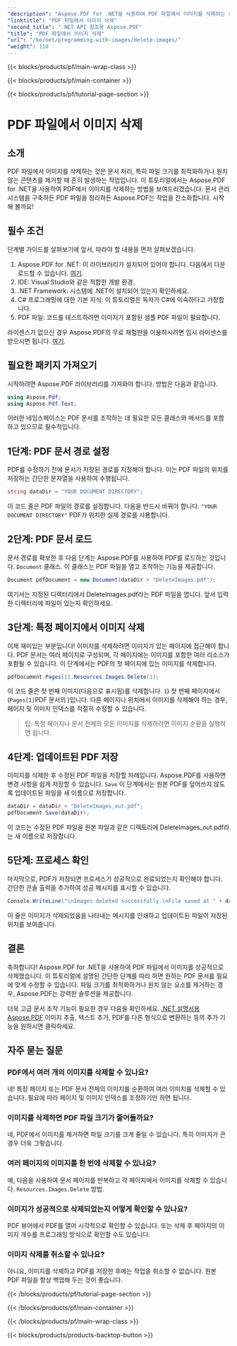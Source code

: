 ```yaml
---
"description": "Aspose.PDF for .NET을 사용하여 PDF 파일에서 이미지를 삭제하는 간단한 단계별 튜토리얼을 확인해 보세요. 원치 않는 이미지를 쉽게 제거하여 PDF를 최적화할 수 있습니다."
"linktitle": "PDF 파일에서 이미지 삭제"
"second_title": ".NET API 참조용 Aspose.PDF"
"title": "PDF 파일에서 이미지 삭제"
"url": "/ko/net/programming-with-images/delete-images/"
"weight": 110
---
```


{{< blocks/products/pf/main-wrap-class >}}

{{< blocks/products/pf/main-container >}}

{{< blocks/products/pf/tutorial-page-section >}}

# PDF 파일에서 이미지 삭제

## 소개

PDF 파일에서 이미지를 삭제하는 것은 문서 처리, 특히 파일 크기를 최적화하거나 원치 않는 콘텐츠를 제거할 때 흔히 발생하는 작업입니다. 이 튜토리얼에서는 Aspose.PDF for .NET을 사용하여 PDF에서 이미지를 삭제하는 방법을 보여드리겠습니다. 문서 관리 시스템을 구축하든 PDF 파일을 정리하든 Aspose.PDF는 작업을 간소화합니다. 시작해 볼까요!

## 필수 조건

단계별 가이드를 살펴보기에 앞서, 따라야 할 내용을 먼저 살펴보겠습니다.

1. Aspose.PDF for .NET: 이 라이브러리가 설치되어 있어야 합니다. 다음에서 다운로드할 수 있습니다. [여기](https://releases.aspose.com/pdf/net/).
2. IDE: Visual Studio와 같은 적합한 개발 환경.
3. .NET Framework: 시스템에 .NET이 설치되어 있는지 확인하세요.
4. C# 프로그래밍에 대한 기본 지식: 이 튜토리얼은 독자가 C#에 익숙하다고 가정합니다.
5. PDF 파일: 코드를 테스트하려면 이미지가 포함된 샘플 PDF 파일이 필요합니다.

라이센스가 없으신 경우 Aspose.PDF의 무료 체험판을 이용하시려면 임시 라이센스를 받으시면 됩니다. [여기](https://purchase.aspose.com/temporary-license/).

## 필요한 패키지 가져오기

시작하려면 Aspose.PDF 라이브러리를 가져와야 합니다. 방법은 다음과 같습니다.

```csharp
using Aspose.Pdf;
using Aspose.Pdf.Text;
```

이러한 네임스페이스는 PDF 문서를 조작하는 데 필요한 모든 클래스와 메서드를 포함하고 있으므로 필수적입니다.

## 1단계: PDF 문서 경로 설정

PDF를 수정하기 전에 문서가 저장된 경로를 지정해야 합니다. 이는 PDF 파일의 위치를 저장하는 간단한 문자열을 사용하여 수행됩니다.

```csharp
string dataDir = "YOUR DOCUMENT DIRECTORY";
```

이 코드 줄은 PDF 파일의 경로를 설정합니다. 다음을 반드시 바꿔야 합니다. `"YOUR DOCUMENT DIRECTORY"` PDF가 위치한 실제 경로를 사용합니다.

## 2단계: PDF 문서 로드

문서 경로를 확보한 후 다음 단계는 Aspose.PDF를 사용하여 PDF를 로드하는 것입니다. `Document` 클래스. 이 클래스는 PDF 파일을 열고 조작하는 기능을 제공합니다.

```csharp
Document pdfDocument = new Document(dataDir + "DeleteImages.pdf");
```

여기서는 지정된 디렉터리에서 DeleteImages.pdf라는 PDF 파일을 엽니다. 앞서 입력한 디렉터리에 파일이 있는지 확인하세요.

## 3단계: 특정 페이지에서 이미지 삭제

이제 재미있는 부분입니다! 이미지를 삭제하려면 이미지가 있는 페이지에 접근해야 합니다. PDF 문서는 여러 페이지로 구성되며, 각 페이지에는 이미지를 포함한 여러 리소스가 포함될 수 있습니다. 이 단계에서는 PDF의 첫 페이지에 있는 이미지를 삭제합니다.

```csharp
pdfDocument.Pages[1].Resources.Images.Delete(1);
```

이 코드 줄은 첫 번째 이미지(다음으로 표시됨)를 삭제합니다. `1`) 첫 번째 페이지에서 (`Pages[1]`PDF 문서의 )입니다. 다른 페이지나 위치에서 이미지를 삭제해야 하는 경우, 페이지 및 이미지 인덱스를 적절히 수정할 수 있습니다.

> 팁: 특정 페이지나 문서 전체의 모든 이미지를 삭제하려면 이미지 순환을 실행하면 됩니다.

## 4단계: 업데이트된 PDF 저장

이미지를 삭제한 후 수정된 PDF 파일을 저장할 차례입니다. Aspose.PDF를 사용하면 변경 사항을 쉽게 저장할 수 있습니다. `Save` 이 단계에서는 원본 PDF를 덮어쓰지 않도록 업데이트된 파일을 새 이름으로 저장합니다.

```csharp
dataDir = dataDir + "DeleteImages_out.pdf";
pdfDocument.Save(dataDir);
```

이 코드는 수정된 PDF 파일을 원본 파일과 같은 디렉토리에 DeleteImages_out.pdf라는 새 이름으로 저장합니다.

## 5단계: 프로세스 확인

마지막으로, PDF가 저장되면 프로세스가 성공적으로 완료되었는지 확인해야 합니다. 간단한 콘솔 출력을 추가하여 성공 메시지를 표시할 수 있습니다.

```csharp
Console.WriteLine("\nImages deleted successfully.\nFile saved at " + dataDir);
```

이 줄은 이미지가 삭제되었음을 나타내는 메시지를 인쇄하고 업데이트된 파일이 저장된 위치를 보여줍니다.

## 결론

축하합니다! Aspose.PDF for .NET을 사용하여 PDF 파일에서 이미지를 성공적으로 삭제했습니다. 이 튜토리얼에 설명된 간단한 단계를 따라 하면 원하는 PDF 문서를 필요에 맞게 수정할 수 있습니다. 파일 크기를 최적화하거나 원치 않는 요소를 제거하는 경우, Aspose.PDF는 강력한 솔루션을 제공합니다.

더욱 고급 문서 조작 기능이 필요한 경우 다음을 확인하세요. [.NET 설명서용 Aspose.PDF](https://reference.aspose.com/pdf/net/) 이미지 추출, 텍스트 추가, PDF를 다른 형식으로 변환하는 등의 추가 기능을 원하시면 클릭하세요.

## 자주 묻는 질문

### PDF에서 여러 개의 이미지를 삭제할 수 있나요?
네! 특정 페이지 또는 PDF 문서 전체의 이미지를 순환하여 여러 이미지를 삭제할 수 있습니다. 필요에 따라 페이지 및 이미지 인덱스를 조정하기만 하면 됩니다.

### 이미지를 삭제하면 PDF 파일 크기가 줄어들까요?
네, PDF에서 이미지를 제거하면 파일 크기를 크게 줄일 수 있습니다. 특히 이미지가 큰 경우 더욱 그렇습니다.

### 여러 페이지의 이미지를 한 번에 삭제할 수 있나요?
예, 다음을 사용하여 문서 페이지를 반복하고 각 페이지에서 이미지를 삭제할 수 있습니다. `Resources.Images.Delete` 방법.

### 이미지가 성공적으로 삭제되었는지 어떻게 확인할 수 있나요?
PDF 뷰어에서 PDF를 열어 시각적으로 확인할 수 있습니다. 또는 삭제 후 페이지의 이미지 개수를 프로그래밍 방식으로 확인할 수도 있습니다.

### 이미지 삭제를 취소할 수 있나요?
아니요, 이미지를 삭제하고 PDF를 저장한 후에는 작업을 취소할 수 없습니다. 원본 PDF 파일을 항상 백업해 두는 것이 좋습니다.

{{< /blocks/products/pf/tutorial-page-section >}}

{{< /blocks/products/pf/main-container >}}

{{< /blocks/products/pf/main-wrap-class >}}

{{< blocks/products/products-backtop-button >}}